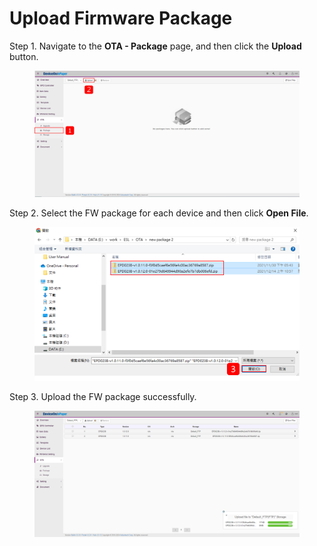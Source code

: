 # Upload Firmware Package

Step 1. Navigate to the **OTA - Package** page, and then click the **Upload** button.

<figure><img src="../../../.gitbook/assets/image (426).png" alt=""><figcaption></figcaption></figure>

Step 2. Select the FW package for each device and then click **Open File**.

<figure><img src="../../../.gitbook/assets/image (427).png" alt=""><figcaption></figcaption></figure>

Step 3. Upload the FW package successfully.

<figure><img src="../../../.gitbook/assets/image (428).png" alt=""><figcaption></figcaption></figure>
